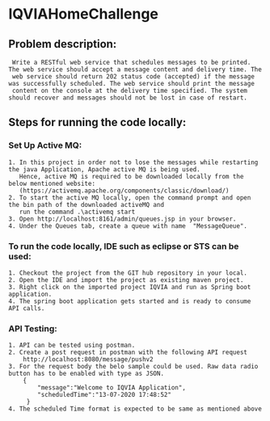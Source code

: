 # IQVIAHomeChallenge

## Problem description:
     Write a RESTful web service that schedules messages to be printed. The web service should accept a message content and delivery time. The
     web service should return 202 status code (accepted) if the message was successfully scheduled. The web service should print the message
     content on the console at the delivery time specified. The system should recover and messages should not be lost in case of restart.

## Steps for running the code locally:

  ### Set Up Active MQ:
    1. In this project in order not to lose the messages while restarting the java Application, Apache active MQ is being used. 
       Hence, active MQ is required to be downloaded locally from the below mentioned website:
       (https://activemq.apache.org/components/classic/download/)
    2. To start the active MQ locally, open the command prompt and open the bin path of the downloaded activeMQ and 
       run the command .\activemq start
    3. Open http://localhost:8161/admin/queues.jsp in your browser.
    4. Under the Queues tab, create a queue with name  "MessageQueue".
  
  ### To run the code locally, IDE such as eclipse or STS can be used:
    1. Checkout the project from the GIT hub repository in your local.
    2. Open the IDE and import the project as existing maven project.
    3. Right click on the imported project IQVIA and run as Spring boot application.
    4. The spring boot application gets started and is ready to consume API calls.
  
  ### API Testing:
    1. API can be tested using postman.
    2. Create a post request in postman with the following API request
        http://localhost:8080/message/pushv2
    3. For the request body the belo sample could be used. Raw data radio button has to be enabled with type as JSON. 
        {
            "message":"Welcome to IQVIA Application",
            "scheduledTime":"13-07-2020 17:48:52"
         }
    4. The scheduled Time format is expected to be same as mentioned above
  
  
